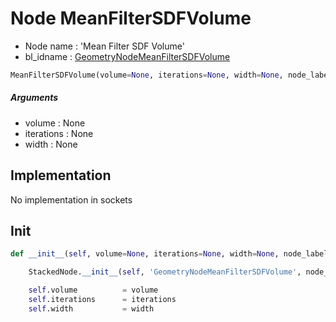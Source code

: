# Node MeanFilterSDFVolume

- Node name : 'Mean Filter SDF Volume'
- bl_idname : [GeometryNodeMeanFilterSDFVolume](https://docs.blender.org/api/current/bpy.types.{bl_idname}.html)


``` python
MeanFilterSDFVolume(volume=None, iterations=None, width=None, node_label=None, node_color=None)
```
##### Arguments

- volume : None
- iterations : None
- width : None

## Implementation

No implementation in sockets

## Init

``` python
def __init__(self, volume=None, iterations=None, width=None, node_label=None, node_color=None):

    StackedNode.__init__(self, 'GeometryNodeMeanFilterSDFVolume', node_label=node_label, node_color=node_color)

    self.volume          = volume
    self.iterations      = iterations
    self.width           = width
```
